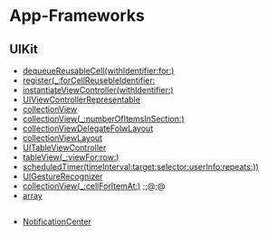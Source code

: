 # App-Frameworks

## UIKit 
* [dequeueReusableCell(withIdentifier:for:)](https://github.com/jiyoe/App-Frameworks/issues/1#issue-1920154808)
* [register(_:forCellReusebleIdentifier:](https://github.com/jiyoe/App-Frameworks/issues/7#issue-1920509912)
* [instantiateViewController(withIdentifier:)](https://github.com/jiyoe/App-Frameworks/issues/5#issue-1920509540)
* [UIViewControllerRepresentable](https://github.com/jiyoe/App-Frameworks/issues/4#issue-1920507443)
* [collectionView](https://github.com/jiyoe/App-Frameworks/issues/9#issue-1932346367)
* [collectionView(_:numberOfItemsInSection:)](https://github.com/jiyoe/App-Frameworks/issues/6#issue-1920509806)
* [collectionViewDelegateFolwLayout](https://github.com/jiyoe/App-Frameworks/issues/10#issue-1937737220)
* [collectionViewLayout](https://github.com/jiyoe/App-Frameworks/issues/11#issue-1939763221)
* [UITableViewController](https://github.com/jiyoe/App-Frameworks/issues/12#issue-1941945954)
* [tableView(_:viewFor:row:)](https://github.com/jiyoe/App-Frameworks/issues/17#issue-1977347859)
* [scheduledTimer(timeInterval:target:selector:userInfo:repeats:))
](https://github.com/jiyoe/App-Frameworks/issues/13#issue-1943803127)
* [UIGestureRecognizer](https://github.com/jiyoe/App-Frameworks/issues/14#issue-1946383140)
* [collectionView(_:cellForItemAt:)](https://github.com/jiyoe/App-Frameworks/issues/15#issue-1949841153)
;;@;@
* [array](https://github.com/jiyoe/App-Frameworks/issues/18)

## 
* [NotificationCenter](https://github.com/jiyoe/App-Frameworks/issues/8#issue-1920510014)
